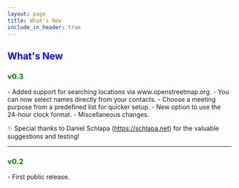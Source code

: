 ```yaml
---
layout: page
title: What's New
include_in_header: true
---
```


<h2 style="color: blue">What's New</h2>

<h3 style="color: green">v0.3</h3>
- Added support for searching locations via www.openstreetmap.org.
- You can now select names directly from your contacts.
- Choose a meeting purpose from a predefined list for quicker setup.
- New option to use the 24-hour clock format.
- Miscellaneous changes.

✨ Special thanks to Daniel Schlapa (https://schlapa.net) for the valuable suggestions and testing!

<hr>

<h3 style="color: green">v0.2</h3>
- First public release.